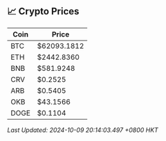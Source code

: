 ## 📈 Crypto Prices

| Coin | Price |
| ---- | ----- |
| BTC | $62093.1812 |
| ETH | $2442.8360 |
| BNB | $581.9248 |
| CRV | $0.2525 |
| ARB | $0.5405 |
| OKB | $43.1566 |
| DOGE | $0.1104 |

_Last Updated: 2024-10-09 20:14:03.497 +0800 HKT_